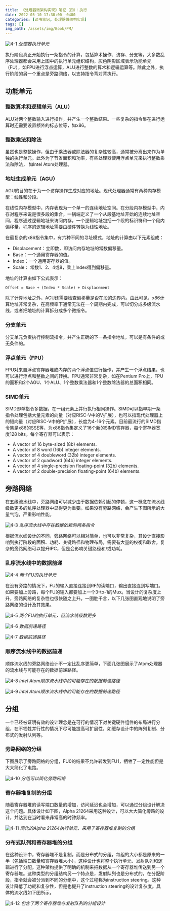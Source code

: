 ```yaml
---
title: 《处理器微架构实现》笔记（四）：执行
date: 2022-05-10 17:30:00 -0400
categories: [读书笔记, 处理器微架构实现]
tags: []
img_path: /assets/img/Book/PM/
---
```


![4-1](4-1.png)
_处理器执行单元_

执行阶段真正开始执行一条指令的计算，包括算术操作、访存、分支等，大多数乱序处理器都会采用上图中的执行单元组织结构，灰色阴影区域表示功能单元（FU），如FPU进行浮点运算，ALU进行整数的算术和逻辑运算等。除此之外，执行阶段的另一个重点是旁路网络，以支持指令背对背执行。

## 功能单元

### 整数算术和逻辑单元（ALU）

ALU对两个整数输入进行操作，并产生一个整数结果。一些复杂的指令集在进行运算时还需要设置额外的标志位等，如x86。

### 整数乘法和除法

虽然也是整数操作，但由于乘法器或除法器的复杂性较高，通常被分离出来作为单独的执行单元。此外为了节省面积和功率，有些处理器使用浮点单元来执行整数乘法和除法， 如Intel Atom处理器。

### 地址生成单元（AGU）

AGU的目的在于为一个访存操作生成对应的地址。现代处理器通常有两种内存模型：线性和分段。

在线性内存模型中，内存表现为一个单一的连续地址空间。在分段内存模型中，内存对程序来说是很多段的集合，一锅端定义了一个从段基地址开始的连续地址空间，程序通过逻辑地址来访问内存，一个逻辑地址包括一个段的标识符和一个段内偏移量，程序的逻辑地址需要由硬件转换为线性地址。

在最复杂的x86指令集中，有六种不同的寻址模式，地址的计算由以下元素组成：

- Displacement：立即数，即访问内存地址的常数偏移量。
- Base：一个通用寄存器的值。
- Index：一个通用寄存器的值。
- Scale： 常数1、2、4或8，乘上Index得到偏移量。

地址的计算由如下公式表示：

```
Offset = Base + (Index * Scale) + Displacement
```

除了计算地址之外，AGU还需要检查偏移量是否在段的边界内。由此可见，x86计算地址非常复杂，在高频率下通常无法在一个周期内完成，可以切分成多级流水线，或者把地址的计算拆分成多个微指令。

### 分支单元

分支单元负责执行控制流指令，并产生正确的下一条指令地址，可以是有条件的或无条件的。

### 浮点单元（FPU）

FPU对来自浮点寄存器堆或内存的两个浮点值进行操作，并产生一个浮点结果，也可以进行浮点和整数之间的转换。FPU通常非常复杂，如在Pentium Pro上，FPU的面积和2个AGU、1个ALU、1个整数乘法器和1个整数除法器的总面积相同。

### SIMD单元

SIMD即单指令多数据，在一组元素上并行执行相同操作。SIMD可以指早期一条指令处理包括大量元素的向量（对应RISC-V中的V扩展），也可以指现代处理器上的短向量（对应RISC-V中的P扩展），长度为4-16个元素。目前最流行的SIMD指令集是x86的SSE等，为x86指令集定义了16个新的SIMD寄存器，每个寄存器宽度128 bits。每个寄存器可以表示：

- A vector of 16 byte-sized (8b) elements.
- A vector of 8 word (16b) integer elements.
- A vector of 4 doubleword (32b) integer elements.
- A vector of 2 quadword (64b) integer elements.
- A vector of 4 single-precision floating-point (32b) elements.
- A vector of 2 double-precision floating-point (64b) elements.

## 旁路网络

在五级流水线中，旁路网络可以减少由于数据依赖引起的停顿，这一概念在流水线级数更多的乱序处理器中显得更为重要。如果没有旁路网络，会产生下图所示的大量气泡，严重影响性能。

![4-3](4-3.png)
_乱序流水线中存在数据依赖的两条指令_

根据流水线设计的不同，旁路网络可以相对简单，也可以非常复杂，其设计直接影响到执行阶段的面积、功耗、关键路径和物理布局，需要有大量的权衡和取舍。复杂的旁路网络可以提升IPC，但是会影响关键路径和/或功耗。

### 乱序流水线中的数据前递

![4-4](4-4.png)
_两个FU的执行单元_

在没有旁路的情况下，FU的输入直接连接到RF的读端口，输出直接连到写端口。如果要加上旁路，每个FU的输入都要加上一个3-to-1的Mux。当设计的复杂度上升，旁路网络的复杂性也很快随之上升。一图胜千言，以下几张图直观地说明了旁路网络的设计及其效果。

![4-5](4-5.png)
_两个FU的执行单元，但流水线级数更多_

![4-6](4-6.png)
_数据前递路径_

![4-7](4-7.png)
_数据前递路径_

### 顺序流水线中的数据前递

顺序流水线的旁路网络设计不一定比乱序更简单，下面几张图展示了Atom处理器的流水线与可能存在的数据前递路径。

![4-8](4-8.png)
_Intel Atom顺序流水线中的可能存在的数据前递路径_

![4-9](4-9.png)
_Intel Atom顺序流水线中的可能存在的数据前递路径_

## 分组

一个已经被证明有效的设计理念是在可行的情况下对关键硬件组件的布局进行分组，在不牺牲并行性的情况下尽可能提高可扩展性，如缓存设计中的阵列复制、分布式的发射队列等。

### 旁路网络的分组

下图展示了旁路网络的分组，FU0的结果不允许转发到FU1，牺牲了一定性能但是大大简化了电路。

![4-10](4-10.png)
_分组可以简化旁路网络_

### 寄存器堆复制的分组

随着寄存器堆的读写端口数量的增加，访问延迟也会增加，可以通过分组设计解决这个问题。具体设计如下图，Alpha 21264采用这种设计，可以大大简化旁路的设计，并达到在当时看来非常高的时钟频率。

![4-11](4-11.png)
_简化的Alpha 21264执行单元，采用了寄存器堆复制的分组_

### 分布式队列和寄存器堆的分组

在这种设计中，寄存器堆不是复制，而是分布式的分组，每组的大小都是原来的一半（包括端口数量和寄存器堆大小），这种设计也将整个执行单元、发射队列和逻辑进行了分配。这种架构提供了明确的机制来把数据从一个寄存器堆传送到另一个寄存器堆。这种类型的分组结构另一个特点是，发射队列也是分布式的，在分配阶段，指令就会被分派到不同的分组中，这个过程称为instruction steering。这种设计降低了功耗和复杂性，但是也提升了instruction steering的设计复杂度。具体的流水线如下图所示。

![4-12](4-12.png)
_包含了两个寄存器堆与发射队列的分组设计_
